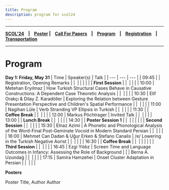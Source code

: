 ```yaml
---
title: Program
description: program for scol24
---
```


---

**[SCOL'24][scol24] ‎ ‎ ‎ | ‎ ‎ ‎ [Poster][flyer] ‎ ‎ ‎ | ‎ ‎ ‎ [Call For Papers][cfp] ‎ ‎ ‎ | ‎ ‎ ‎ [Program][prog] ‎ ‎ ‎ | ‎ ‎ ‎ [Registration][reg] ‎ ‎ ‎ | ‎ ‎ ‎ [Transportation][tp]**

---

# Program

**Day 1: Friday, May 31**
| Time | Speaker(s)       | Talk             |
| ---           | ---           | ---               |
| 09:45 |   | Registration, Opening Remarks  | 
|    ‎        |             |   |
| | | **First Session** |
|    ‎        |           |     |
| 10:00  | Metehan Eryılmaz | How Turkish Structural Cases Behave in Causative Constructions: A Dependent Case Theoretic Analysis |
|    ‎        |                | |
| 10:30 |  Elif Orakçı & Dilay Z. Karadöller | Exploring the Relation between Gesture Presentation Perspective and Children's Spatial Performance |
|    ‎        |          |      |
| 11:00 | Nagihan Lüle | Verb Stranding VP Ellipsis in Turkish | 
|    ‎        |          |      |
| 11:30 | | **Coffee Break** |
|    ‎        |                | |
| 12:00 | Markus Pöchtrager | Invited Talk | 
|    ‎        |                | |
| 13:00 | | **Lunch Break** |
|    ‎        |     |           |
| 14:30 |  | **Poster Session 1** |
|    ‎        |                | |
|  | | **Second Session** |
|    ‎        |                | |
| 15:30 | Elnaz Azimi | A Phonetic and Phonological Analysis of the Word-Final Post-Geminate Vocoid in Modern Standard Persian | 
|    ‎        |                | |
| 16:00 | Mehmet Can Dadan & Uğur Erken & Stefano Canalis | /e/ Lowering in the Turkish Negative Aorist  | 
|    ‎        |                | |
| 16:30 |  | **Coffee Break** |
|    ‎        |                | |
|  | | **Third Session** |
|    ‎        |                | |
| 16:45 | Ezgi Yıldız | Screen Time and Language Outcomes in Infancy: Assessing the Role of Background | 
| | Berna A. Uzundağ | 
|    ‎        |          |      |
| 17:15 | Samira Hamzehei | Onset Cluster Adaptation in Persian | 
|    ‎        |          |      |

**Posters**

Poster Title, Author Author

[prog]: /scol/24/program
[tp]: /scol/24/transportation
[reg]: /scol/24/registration
[scol24]: /scol/24
[cfp]: /scol/24/callforpapers
[flyer]: https://github.com/BogaziciLinguisticsCircle/scol.boun.edu.tr/raw/master/assets/SCOL24Flyer.png
